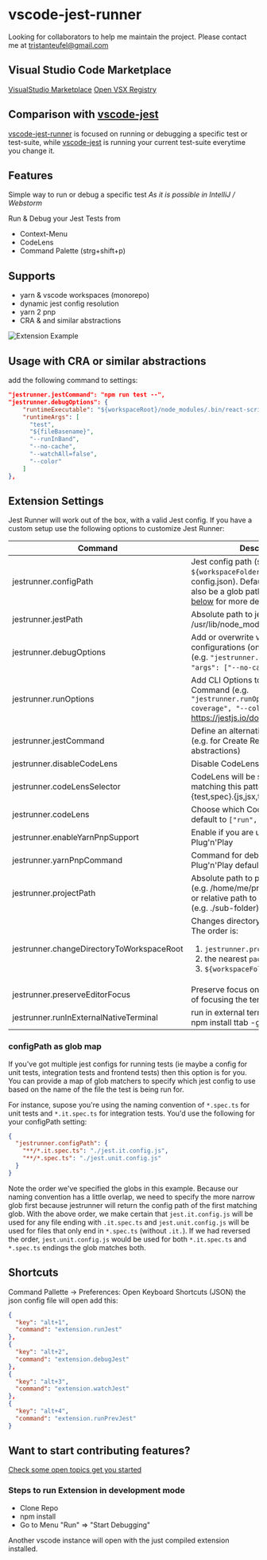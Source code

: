 # vscode-jest-runner

Looking for collaborators to help me maintain the project. Please contact me at tristanteufel@gmail.com

## Visual Studio Code Marketplace

[VisualStudio Marketplace](https://marketplace.visualstudio.com/items?itemName=firsttris.vscode-jest-runner)
[Open VSX Registry](https://open-vsx.org/extension/firsttris/vscode-jest-runner)

## Comparison with [vscode-jest](https://github.com/jest-community/vscode-jest)

[vscode-jest-runner](https://github.com/firsttris/vscode-jest-runner) is focused on running or debugging a specific test or test-suite, while [vscode-jest](https://github.com/jest-community/vscode-jest) is running your current test-suite everytime you change it.

## Features

Simple way to run or debug a specific test
*As it is possible in IntelliJ / Webstorm*

Run & Debug your Jest Tests from
- Context-Menu
- CodeLens
- Command Palette (strg+shift+p)

## Supports
- yarn & vscode workspaces (monorepo)
- dynamic jest config resolution
- yarn 2 pnp
- CRA & and similar abstractions

![Extension Example](https://github.com/firsttris/vscode-jest/raw/master/public/vscode-jest.gif)

## Usage with CRA or similar abstractions

add the following command to settings:
```json
"jestrunner.jestCommand": "npm run test --",
"jestrunner.debugOptions": {
    "runtimeExecutable": "${workspaceRoot}/node_modules/.bin/react-scripts",
    "runtimeArgs": [
      "test",
      "${fileBasename}",
      "--runInBand",
      "--no-cache",
      "--watchAll=false",
      "--color"
    ]
},
```

## Extension Settings

Jest Runner will work out of the box, with a valid Jest config.
If you have a custom setup use the following options to customize Jest Runner:

| Command                                   | Description                                                                                                                                                 |
| ----------------------------------------- | ----------------------------------------------------------------------------------------------------------------------------------------------------------- |
| jestrunner.configPath                     | Jest config path (string) (relative to `${workspaceFolder}` e.g. jest-config.json). Defaults to blank. Can also be a glob path mapping. See [below](#configpath-as-glob-map) for more details         |
| jestrunner.jestPath                       | Absolute path to jest bin file (e.g. /usr/lib/node_modules/jest/bin/jest.js)                                                                                |
| jestrunner.debugOptions                   | Add or overwrite vscode debug configurations (only in debug mode) (e.g. `"jestrunner.debugOptions": { "args": ["--no-cache"] }`)                            |
| jestrunner.runOptions                     | Add CLI Options to the Jest Command (e.g. `"jestrunner.runOptions": ["--coverage", "--colors"]`) https://jestjs.io/docs/en/cli                              |
| jestrunner.jestCommand                    | Define an alternative Jest command (e.g. for Create React App and similar abstractions)                                                                     |
| jestrunner.disableCodeLens                | Disable CodeLens feature                                                                                                                                    |
| jestrunner.codeLensSelector               | CodeLens will be shown on files matching this pattern (default **/*.{test,spec}.{js,jsx,ts,tsx})                                                            |
| jestrunner.codeLens                       | Choose which CodeLens to enable, default to `["run", "debug"]`                                                                                              |
| jestrunner.enableYarnPnpSupport           | Enable if you are using Yarn 2 with Plug'n'Play                                                                                                             |
| jestrunner.yarnPnpCommand                 | Command for debugging with Plug'n'Play defaults to yarn-*.*js                                                                                               |
| jestrunner.projectPath                    | Absolute path to project directory (e.g. /home/me/project/sub-folder), or relative path to workspace root (e.g. ./sub-folder)                               |
| jestrunner.changeDirectoryToWorkspaceRoot | Changes directory before execution. The order is:<ol><li>`jestrunner.projectPath`</li><li>the nearest `package.json`</li><li>`${workspaceFolder}`</li></ol> |
| jestrunner.preserveEditorFocus            | Preserve focus on your editor instead of focusing the terminal on test run                                                                                  |
| jestrunner.runInExternalNativeTerminal    | run in external terminal (requires: npm install ttab -g)                                                                                                    |

### configPath as glob map
If you've got multiple jest configs for running tests (ie maybe a config for unit tests, integration tests and frontend tests) then this option is for you. You can provide a map of glob matchers to specify which jest config to use based on the name of the file the test is being run for. 

For instance, supose you're using the naming convention of `*.spec.ts` for unit tests and `*.it.spec.ts` for integration tests. You'd use the following for your configPath setting:
```json
{
  "jestrunner.configPath": {
    "**/*.it.spec.ts": "./jest.it.config.js",
    "**/*.spec.ts": "./jest.unit.config.js"
  }
}
```
Note the order we've specified the globs in this example. Because our naming convention has a little overlap, we need to specify the more narrow glob first because jestrunner will return the config path of the first matching glob. With the above order, we make certain that `jest.it.config.js` will be used for any file ending with `.it.spec.ts` and `jest.unit.config.js` will be used for files that only end in `*.spec.ts` (without `.it.`).  If we had reversed the order, `jest.unit.config.js` would be used for both `*.it.spec.ts` and `*.spec.ts` endings the glob matches both. 

## Shortcuts

Command Pallette -> Preferences: Open Keyboard Shortcuts (JSON)
the json config file will open
add this:

```json
{
  "key": "alt+1",
  "command": "extension.runJest"
},
{
  "key": "alt+2",
  "command": "extension.debugJest"
},
{
  "key": "alt+3",
  "command": "extension.watchJest"
},
{
  "key": "alt+4",
  "command": "extension.runPrevJest"
}
```

## Want to start contributing features?

[Check some open topics get you started](https://github.com/firsttris/vscode-jest-runner/issues)

### Steps to run Extension in development mode

- Clone Repo
- npm install
- Go to Menu "Run" => "Start Debugging"

Another vscode instance will open with the just compiled extension installed.
